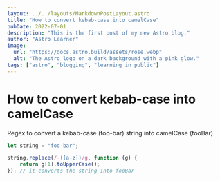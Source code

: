 ```yaml
---
layout: ../../layouts/MarkdownPostLayout.astro
title: "How to convert kebab-case into camelCase"
pubDate: 2022-07-01
description: "This is the first post of my new Astro blog."
author: "Astro Learner"
image:
  url: "https://docs.astro.build/assets/rose.webp"
  alt: "The Astro logo on a dark background with a pink glow."
tags: ["astro", "blogging", "learning in public"]
---
```


# How to convert kebab-case into camelCase

Regex to convert a kebab-case (foo-bar) string into camelCase (fooBar)

```js
let string = "foo-bar";

string.replace(/-([a-z])/g, function (g) {
	return g[1].toUpperCase();
}); // it converts the string into fooBar
```
